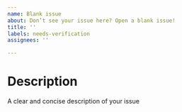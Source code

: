```yaml
---
name: Blank issue
about: Don’t see your issue here? Open a blank issue!
title: ''
labels: needs-verification
assignees: ''

---
```


# Description
A clear and concise description of your issue
